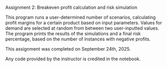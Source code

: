 Assignment 2: Breakeven profit calculation and risk simulation

This program runs a user-determined number of scenarios, calculating profit margins for a certain product based on input parameters.
Values for demand are selected at random from between two user-inputted values.
The program prints the results of the simulations and a final risk percentage, based on the number of instances with negative profits.

This assignment was completed on September 24th, 2025.

Any code provided by the instructor is credited in the notebook.

